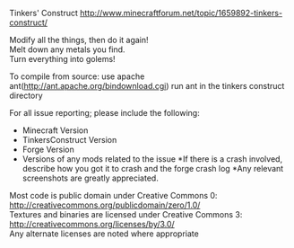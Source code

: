 Tinkers' Construct
http://www.minecraftforum.net/topic/1659892-tinkers-construct/

Modify all the things, then do it again! 	 
Melt down any metals you find. 	 
Turn everything into golems!

To compile from source: use apache ant(http://ant.apache.org/bindownload.cgi)
run ant in the tinkers construct directory

For all issue reporting; please include the following:
 * Minecraft Version
 * TinkersConstruct Version
 * Forge Version
 * Versions of any mods related to the issue
 *If there is a crash involved, describe how you got it to crash and the forge crash log 
 *Any relevant screenshots are greatly appreciated.


Most code is public domain under Creative Commons 0: http://creativecommons.org/publicdomain/zero/1.0/ 	 
Textures and binaries are licensed under Creative Commons 3: http://creativecommons.org/licenses/by/3.0/ 	 
Any alternate licenses are noted where appropriate
